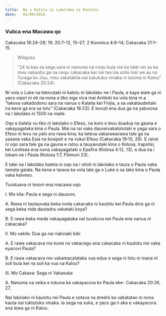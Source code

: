 ```yaml
---
title:  Na i Katolu ni Lakolako ni Kaulotu
date:   01/09/2018
---
```


### Vulica ena Macawa qo
Cakacaka 18:24–28; 19; 20:7–12, 15–27; 2 Koronica 4:8–14; Cakacaka 21:1–15.

> <p>Wiligusu</p>
> “24 Ia kau sa sega sara ni nanuma na noqu bula me ka talei vei au ka meu vakaotia ga na noqu cakacaka kei nai tavi ka solia mai vei au na Turaga ko Jisu, meu vakatakila nai tukutuku-vinaka ni loloma ni Kalou” (Cakacaka 20:24).

Ni vola o Luke na tekivutaki ni katolu ni lakolako ne i Paula, e kaya wale ga ni yaco oqori ni oti na nona a tiko siga vica mai Anitioki ka vola kina ni a “lakova vakadodonu sara na vanua o Kalatia kei Firijia, a sa vakataudeitaki ira kece ga era sa lotu” (Cakacaka 18:23). E kovuti ena dua ga na yatuvosa na i lakolako ni 1500 na maile.

Oqo e baleta vu tiko ni lakolako o Efeso, na koro e levu duadua na gauna e vakayagataka kina o Paula. Mai na rai vaka dauveivakalotutaki e yaga sara o Efeso ni levu na yalo era rawa kina, ka teteva vakarawarawa tale ga na yasana vaka Esia na kosipeli e na vukui Efeso (Cakacaka 19:10, 26). E rairai ni oqo sara tale ga na gauna e ratou a tauyavutaki kina o Kolosa, Irapolisi, kei Leotisea ena nona vakayagataki o Epafira (Kolosa 4:12, 13), e dua na i tokani ne i Paula (Kolosa 1:7, Filimoni 23).

E talei na i lakolako baleta ni oqo na i otioti ni lakolako e taura o Paula vaka tamata galala. Na kena e tarava ka vola tale ga o Luke e sa lako kina o Paula vaka kaivesu.

Tuvatuava ni lesoni ena macawa oqo

I.	Mo kila: Paula e sega ni dausoro.

A.	Rawa ni tautauvata beka noda cakacaka ni kaulotu kei Paula dina ga ni sega beka nida dautadra vakataki koya?

B.	E rawa beka meda vakayagataka nai tuvatuva nei Paula ena vanua ni cakacaka?

II.	Mo vakila: Dua ga nai nakinaki bibi

A.	E rawa vakacava me kune na vakacegu ena cakacaka ni kaulotu me vaka eyacovi Paula?

B.	E rawa vakacava mo vakamacalataka vua edua e sega ni lotu ni mana ni soli bula kei na soli ka vua na Kalou?

III.	Mo Cakava: Sega ni Vakasuka

A.	Nanuma na veika e tukuna ka vakayacora ko Paula eke- Cakacaka 20:26, 27,

Nai lakolako ni kaulotu nei Paula e sotava na dredre ka vakatatao ni nona kauta nai tuktutuku vinaka. Ia sega na suka, e yaco ga n aka e vakayacora ena lewa ga ni Kalou. 
